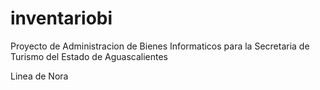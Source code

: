 # inventariobi
Proyecto de Administracion de Bienes Informaticos para la Secretaria de Turismo del Estado de Aguascalientes

Linea de Nora
